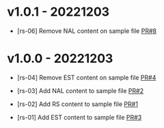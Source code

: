 # v1.0.1 - 20221203

- [rs-06] Remove NAL content on sample file [PR#8](https://github.com/rs-datht/GitRebaseV3/pull/8)

# v1.0.0 - 20221203

- [rs-04] Remove EST content on sample file [PR#4](https://github.com/rs-datht/GitRebaseV3/pull/4)

- [rs-03] Add NAL content to sample file [PR#2](https://github.com/rs-datht/GitRebaseV3/pull/2)

- [rs-02] Add RS content to sample file [PR#1](https://github.com/rs-datht/GitRebaseV3/pull/1)

- [rs-01] Add EST content to sample file [PR#3](https://github.com/rs-datht/GitRebaseV3/pull/3)
